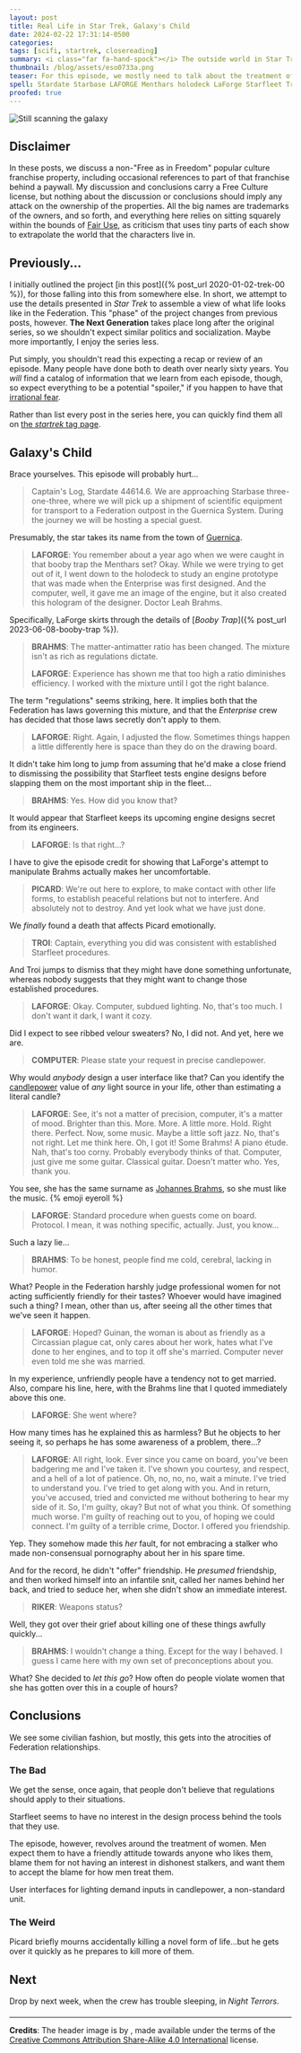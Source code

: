 ```yaml
---
layout: post
title: Real Life in Star Trek, Galaxy's Child
date: 2024-02-22 17:31:14-0500
categories:
tags: [scifi, startrek, closereading]
summary: <i class="far fa-hand-spock"></i> The outside world in Star Trek
thumbnail: /blog/assets/eso0733a.png
teaser: For this episode, we mostly need to talk about the treatment of women, with a couple of issues scattered around.
spell: Stardate Starbase LAFORGE Menthars holodeck LaForge Starfleet Troi eyeroll Guinan Circassian Riker
proofed: true
---
```


![Still scanning the galaxy](/blog/assets/eso0733a.png "Still scanning the galaxy")

## Disclaimer

In these posts, we discuss a non-"Free as in Freedom" popular culture franchise property, including occasional references to part of that franchise behind a paywall.  My discussion and conclusions carry a Free Culture license, but nothing about the discussion or conclusions should imply any attack on the ownership of the properties.  All the big names are trademarks of the owners, and so forth, and everything here relies on sitting squarely within the bounds of [Fair Use](https://en.wikipedia.org/wiki/Fair_use), as criticism that uses tiny parts of each show to extrapolate the world that the characters live in.

## Previously...

I initially outlined the project [in this post]({% post_url 2020-01-02-trek-00 %}), for those falling into this from somewhere else.  In short, we attempt to use the details presented in *Star Trek* to assemble a view of what life looks like in the Federation.  This "phase" of the project changes from previous posts, however.  **The Next Generation** takes place long after the original series, so we shouldn't expect similar politics and socialization.  Maybe more importantly, I enjoy the series less.

Put simply, you shouldn't read this expecting a recap or review of an episode.  Many people have done both to death over nearly sixty years.  You *will* find a catalog of information that we learn from each episode, though, so expect everything to be a potential "spoiler," if you happen to have that [irrational fear](https://www.theguardian.com/books/booksblog/2011/aug/17/spoilers-enhance-enjoyment-psychologists).

Rather than list every post in the series here, you can quickly find them all on [the *startrek* tag page](/blog/tag/startrek/).

## Galaxy's Child

Brace yourselves.  This episode will probably hurt...

 > Captain's Log, Stardate 44614.6. We are approaching Starbase three-one-three, where we will pick up a shipment of scientific equipment for transport to a Federation outpost in the Guernica System. During the journey we will be hosting a special guest.

Presumably, the star takes its name from the town of [Guernica](https://en.wikipedia.org/wiki/Guernica).

 > **LAFORGE**: You remember about a year ago when we were caught in that booby trap the Menthars set? Okay. While we were trying to get out of it, I went down to the holodeck to study an engine prototype that was made when the Enterprise was first designed. And the computer, well, it gave me an image of the engine, but it also created this hologram of the designer. Doctor Leah Brahms.

Specifically, LaForge skirts through the details of [*Booby Trap*]({% post_url 2023-06-08-booby-trap %}).

 > **BRAHMS**: The matter-antimatter ratio has been changed. The mixture isn't as rich as regulations dictate.
 >
 > **LAFORGE**: Experience has shown me that too high a ratio diminishes efficiency. I worked with the mixture until I got the right balance.

The term "regulations" seems striking, here.  It implies both that the Federation has laws governing this mixture, and that the *Enterprise* crew has decided that those laws secretly don't apply to them.

 > **LAFORGE**: Right. Again, I adjusted the flow. Sometimes things happen a little differently here is space than they do on the drawing board.

It didn't take him long to jump from assuming that he'd make a close friend to dismissing the possibility that Starfleet tests engine designs before slapping them on the most important ship in the fleet...

 > **BRAHMS**: Yes. How did you know that?

It would appear that Starfleet keeps its upcoming engine designs secret from its engineers.

 > **LAFORGE**: Is that right...?

I have to give the episode credit for showing that LaForge's attempt to manipulate Brahms actually makes her uncomfortable.

 > **PICARD**: We're out here to explore, to make contact with other life forms, to establish peaceful relations but not to interfere. And absolutely not to destroy. And yet look what we have just done.

We *finally* found a death that affects Picard emotionally.

 > **TROI**: Captain, everything you did was consistent with established Starfleet procedures.

And Troi jumps to dismiss that they might have done something unfortunate, whereas nobody suggests that they might want to change those established procedures.

 > **LAFORGE**: Okay. Computer, subdued lighting. No, that's too much. I don't want it dark, I want it cozy.

Did I expect to see ribbed velour sweaters?  No, I did not.  And yet, here we are.

 > **COMPUTER**: Please state your request in precise candlepower.

Why would *anybody* design a user interface like that?  Can you identify the [candlepower](https://en.wikipedia.org/wiki/Candlepower) value of *any* light source in your life, other than estimating a literal candle?

 > **LAFORGE**: See, it's not a matter of precision, computer, it's a matter of mood. Brighter than this. More. More. A little more. Hold. Right there. Perfect. Now, some music. Maybe a little soft jazz. No, that's not right. Let me think here. Oh, I got it! Some Brahms! A piano étude. Nah, that's too corny. Probably everybody thinks of that. Computer, just give me some guitar. Classical guitar. Doesn't matter who. Yes, thank you.

You see, she has the same surname as [Johannes Brahms](https://en.wikipedia.org/wiki/Johannes_Brahms), so she must like the music.  {% emoji eyeroll %}

 > **LAFORGE**: Standard procedure when guests come on board. Protocol. I mean, it was nothing specific, actually. Just, you know...

Such a lazy lie...

 > **BRAHMS**: To be honest, people find me cold, cerebral, lacking in humor.

What?  People in the Federation harshly judge professional women for not acting sufficiently friendly for their tastes?  Whoever would have imagined such a thing?  I mean, other than us, after seeing all the other times that we've seen it happen.

 > **LAFORGE**: Hoped? Guinan, the woman is about as friendly as a Circassian plague cat, only cares about her work, hates what I've done to her engines, and to top it off she's married. Computer never even told me she was married.

In my experience, unfriendly people have a tendency not to get married.  Also, compare his line, here, with the Brahms line that I quoted immediately above this one.

 > **LAFORGE**: She went where?

How many times has he explained this as harmless?  But he objects to her seeing it, so perhaps he has some awareness of a problem, there...?

 > **LAFORGE**: All right, look. Ever since you came on board, you've been badgering me and I've taken it. I've shown you courtesy, and respect, and a hell of a lot of patience. Oh, no, no, no, wait a minute. I've tried to understand you. I've tried to get along with you. And in return, you've accused, tried and convicted me without bothering to hear my side of it. So, I'm guilty, okay? But not of what you think. Of something much worse. I'm guilty of reaching out to you, of hoping we could connect. I'm guilty of a terrible crime, Doctor. I offered you friendship.

Yep.  They somehow made this *her* fault, for not embracing a stalker who made non-consensual pornography about her in his spare time.

And for the record, he didn't "offer" friendship.  He *presumed* friendship, and then worked himself into an infantile snit, called her names behind her back, and tried to seduce her, when she didn't show an immediate interest.

 > **RIKER**: Weapons status?

Well, they got over their grief about killing one of these things awfully quickly...

 > **BRAHMS**: I wouldn't change a thing. Except for the way I behaved. I guess I came here with my own set of preconceptions about you.

What?  She decided to *let this go*?  How often do people violate women that she has gotten over this in a couple of hours?

## Conclusions

We see some civilian fashion, but mostly, this gets into the atrocities of Federation relationships.

### The Bad

We get the sense, once again, that people don't believe that regulations should apply to their situations.

Starfleet seems to have no interest in the design process behind the tools that they use.

The episode, however, revolves around the treatment of women.  Men expect them to have a friendly attitude towards anyone who likes them, blame them for not having an interest in dishonest stalkers, and want them to accept the blame for how men treat them.

User interfaces for lighting demand inputs in candlepower, a non-standard unit.

### The Weird

Picard briefly mourns accidentally killing a novel form of life...but he gets over it quickly as he prepares to kill more of them.

## Next

Drop by next week, when the crew has trouble sleeping, in *Night Terrors*.

#### <i class="far fa-hand-spock"></i>

* * *

**Credits**: The header image is []() by [](), made available under the terms of the [Creative Commons Attribution Share-Alike 4.0 International](https://creativecommons.org/licenses/by-sa/4.0/) license.
